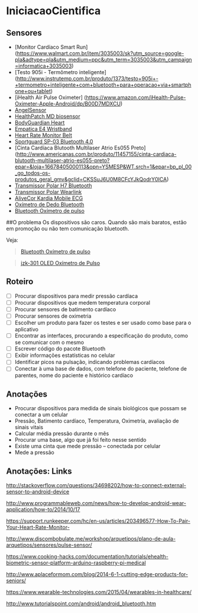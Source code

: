 # IniciacaoCientifica

## Sensores
- [Monitor Cardíaco Smart Run] (https://www.walmart.com.br/item/3035003/sk?utm_source=google-pla&adtype=pla&utm_medium=ppc&utm_term=3035003&utm_campaign=informatica+3035003)
- [Testo 905i - Termômetro inteligente] (http://www.instrutemp.com.br/produto/1373/testo+905i+-+termometro+inteligente+com+bluetooth+para+operacao+via+smartphone+ou+tablet)
- [iHealth Air Pulse Oximeter] (https://www.amazon.com/iHealth-Pulse-Oximeter-Apple-Android/dp/B00D7MDXCU)
- [AngelSensor](http://angelsensor.com/partners/)
- [HealthPatch MD biosensor](http://www.vitalconnect.com/healthpatch-md)
- [BodyGuardian Heart](http://www.preventicesolutions.com/technologies/body-guardian-heart.html)
- [Empatica E4 Wristband](http://vandrico.com/wearables/device/empatica-e4-wristband)
- [Heart Rate Monitor Belt](http://www.dx.com/pt/p/stylish-waterproof-wireless-heart-rate-monitor-belt-black-128802?tc=BRL&gclid=CM2zj4mJ0M8CFUmAkQodYVwNAA#.V_tzHXr2tv0)
- [Sportguard SP-03 Bluetooth 4.0](http://www.dx.com/pt/p/sportguard-sp-03-bluetooth-4-0-adjustable-heart-rate-belt-black-1-x-cr2032-300737?tc=BRL&gclid=CJ7i3I2M0M8CFcIHkQodVV8AkA#.V_t2THr2tv0) 
- [Cinta Cardíaca Blutooth Multilaser Atrio Es055 Preto] (http://www.americanas.com.br/produto/11457155/cinta-cardiaca-blutooth-multilaser-atrio-es055-preto?epar=&loja=16678405000113&opn=YSMESP&WT.srch=1&epar=bp_pl_00_go_todos-os-produtos_geral_gmv&gclid=CKSSuJ6U0M8CFcYJkQodrY0ICA)
- [Transmissor Polar H7 Bluetooth](https://www.sportsonline.com.br/index.php?route=product/product&product_id=652&gclid=CPCBrq-Y0M8CFQ0FkQodMYMLpQ)
- [Transmissor Polar Wearlink](https://www.sportsonline.com.br/index.php?route=product/product&product_id=410&gclid=CPL4xNqY0M8CFRWAkQodIWAErQ)
- [AliveCor Kardia Mobile ECG](http://www.alivetec.com/alivecor-heart-monitor/)
- [Oxímetro de Dedo Bluetooth](http://eletromarket.com/item/oximetro-de-dedo-bluetooth.html)
- [Bluetooth Oxímetro de pulso](http://www.dx.com/pt/p/bluetooth-fingertip-pulse-oximeter-orange-white-2-x-aaa-258859#.V_5Rn8kg1ZU)

##O problema
Os dispositivos são caros. Quando são mais baratos, estão em promoção ou não tem comunicação bluetooth.

Veja:

> [Bluetooth Oxímetro de pulso](http://www.dx.com/pt/p/bluetooth-fingertip-pulse-oximeter-orange-white-2-x-aaa-258859#.V_5Rn8kg1ZU)

> [jzk-301 OLED Oxímetro de Pulso](http://www.dx.com/pt/p/jzk-301-oled-finger-pulse-oximeter-heart-rate-monitor-blue-435437?tc=BRL&gclid=CK---L_F1c8CFVYGkQod5M4FmQ#.V_5Rj8kg1ZU)

## Roteiro
- [ ] Procurar dispositivos para medir pressão cardíaca
- [ ] Procurar dispositivos que medem temperatura corporal
- [ ] Procurar sensores de batimento cardíaco
- [ ] Procurar sensores de oximetria
- [ ] Escolher um produto para fazer os testes e ser usado como base para o aplicativo
- [ ] Encontrar as interfaces, procurando a especificação do produto, como se comunicar com o mesmo
- [ ] Escrever código do pacote Bluetooth
- [ ] Exibir informações estatísticas no celular
- [ ] Identificar picos na pulsação, indicando problemas cardíacos
- [ ] Conectar à uma base de dados, com telefone do paciente, telefone de parentes, nome do paciente e histórico cardíaco

## Anotações

* Procurar dispositivos para medida de sinais biológicos que possam se conectar a um celular
* Pressão, Batimento cardíaco, Temperatura, Oximetria, avaliação de sinais vitais
* Calcular média pressão durante o mês
* Procurar uma base, algo que já foi feito nesse sentido 
* Existe uma cinta que mede pressão – conectada por celular
* Mede a pressão 

## Anotações: Links
http://stackoverflow.com/questions/34698202/how-to-connect-external-sensor-to-android-device

http://www.programmableweb.com/news/how-to-develop-android-wear-application/how-to/2014/10/17

https://support.runkeeper.com/hc/en-us/articles/203496577-How-To-Pair-Your-Heart-Rate-Monitor-

http://www.discombobulate.me/workshop/arquetipos/plano-de-aula-arquetipos/sensores/pulse-sensor/

https://www.cooking-hacks.com/documentation/tutorials/ehealth-biometric-sensor-platform-arduino-raspberry-pi-medical

http://www.aplaceformom.com/blog/2014-6-1-cutting-edge-products-for-seniors/

https://www.wearable-technologies.com/2015/04/wearables-in-healthcare/

http://www.tutorialspoint.com/android/android_bluetooth.htm

